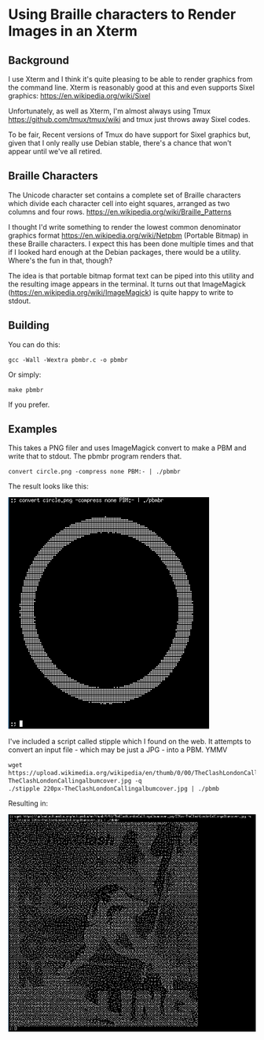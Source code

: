 # Using Braille characters to Render Images in an Xterm

## Background

I use Xterm and I think it's quite pleasing to be able to render graphics
from the command line. Xterm is reasonably good at this and even supports
Sixel graphics: https://en.wikipedia.org/wiki/Sixel

Unfortunately, as well as Xterm, I'm almost always using Tmux
https://github.com/tmux/tmux/wiki and tmux just throws away Sixel codes.

To be fair, Recent versions of Tmux do have support for Sixel graphics but,
given that I only really use Debian stable, there's a chance that won't
appear until we've all retired.

## Braille Characters

The Unicode character set contains a complete set of Braille characters 
which divide each character cell into eight squares, arranged as two 
columns and four rows. https://en.wikipedia.org/wiki/Braille_Patterns

I thought I'd write something to render the lowest common denominator 
graphics format https://en.wikipedia.org/wiki/Netpbm (Portable Bitmap) 
in these Braille characters. I expect this has been done multiple times 
and that if I looked hard enough at the Debian packages, there would 
be a utility. Where's the fun in that, though?

The idea is that portable bitmap format text can be piped into this utility 
and the resulting image appears in the terminal. It turns out that ImageMagick
(https://en.wikipedia.org/wiki/ImageMagick) is quite happy to write to stdout.

## Building

You can do this:

    gcc -Wall -Wextra pbmbr.c -o pbmbr 

Or simply:

    make pbmbr

If you prefer.

## Examples

This takes a PNG filer and uses ImageMagick convert to make a PBM and 
write that to stdout. The pbmbr program renders that.

    convert circle.png -compress none PBM:- | ./pbmbr

The result looks like this:

![circle_example](circle_example.png)

I've included a script called stipple which I found on the web. It attempts to 
convert an input file - which may be just a JPG - into a PBM. YMMV

    wget https://upload.wikimedia.org/wikipedia/en/thumb/0/00/TheClashLondonCallingalbumcover.jpg/220px-TheClashLondonCallingalbumcover.jpg -q
    ./stipple 220px-TheClashLondonCallingalbumcover.jpg | ./pbmb

Resulting in:

![london_calling](london_calling.png)
